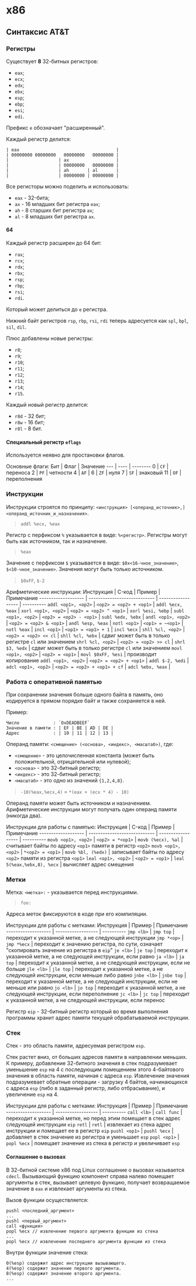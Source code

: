 x86
===

## Синтаксис AT&T

### Регистры

Существует **8** 32-битных регистров:
- `eax`;
- `ecx`;
- `edx`;
- `ebx`;
- `esp`;
- `ebp`;
- `esi`;
- `edi`.

Префикс `e` обозначает "расширенный".

Каждый регистр делится:
```
| eax                                     |
| 00000000 00000000   00000000   00000000 |
|                   | ax                  |
|                   | 00000000   00000000 |
|                   | ah       | al       |
|                   | 00000000 | 00000000 |
```

Все регисторы можно поделить и использовать:
- `eax` - 32-бита;
- `ax` - 16 младших бит регистра `eax`;
- `ah` - 8 старших бит регистра `ax`;
- `al` - 8 младших бит регистра `ax`.

#### 64

Каждый регистр расширен до 64 бит:
- `rax`;
- `rcx`;
- `rdx`;
- `rbx`;
- `rsp`;
- `rbp`;
- `rsi`;
- `rdi`.

Который может делиться до `e` регистра.

Нижний байт регистров `rsp`, `rbp`, `rsi`, `rdi` теперь адресуется как `spl`, `bpl`, `sil`, `dil`.

Плюс добавлены новые регистры:
- `r8`;
- `r9`;
- `r10`;
- `r11`;
- `r12`;
- `r13`;
- `r14`;
- `r15`.

Каждый новый регистр делится:
- `r8d` - 32 бит;
- `r8w` - 16 бит;
- `r8l` - 8 бит.

#### Специальный регистр `eflags`

Используется неявно для простановки флагов.

Основные флаги:
Бит | Флаг | Значение
--- | ---- | --------
0   | `CF` | переноса
2   | `PF` | четности
4   | `AF` | 
6   | `ZF` | нуля
7   | `SF` | знаковый
11  | `OF` | переполнения

### Инструкции

Инструкции строятся по принципу: `<инструкция> [<операнд_источник>,] <операнд_источник_и_назначения>`.
> `addl %ecx, %eax`

Регистр с перфиксом `%` указывается в виде: `%<регистр>`. Регистры могут быть как источником, так и назначение.
> `%eax`

Значение с перфиксом `$` указывается в виде: `$0x<16-чное_значение>`, `$<10-чное_значение>`. Значения могут быть только источником.
> `$0xFF`, `$-2`

Арифметические инструкции:
Инструкция          | C-код                        | Пример             | Примечание
------------------- | ---------------------------- | ------------------ | ----------
`addl <op1>, <op2>` | `<op2> = <op2> + <op1>`      | `addl %ecx, %eax`  | 
`xorl <op1>, <op2>` | `<op2> = <op2> ^ <op1>`      | `xorl %esi, %ebp`  | 
`subl <op1>, <op2>` | `<op2> = <op2> - <op1>`      | `subl %edx, %ebx`  | 
`andl <op1>, <op2>` | `<op2> = <op2> & <op1>`      | `andl %esp, %eax`  | 
`notl <op1>`        | `<op1> = ~<op1>`             | `notl %eax`        | 
`incl <op1>`        | `<op1> = <op1> + 1`          | `incl %ecx`        | 
`shll %cl, <op2>`   | `<op2> = <op2> << cl`        | `shll %cl, %ebx`   | сдвиг может быть в только регистре `cl` или значением
`shrl %cl, <op2>`   | `<op2> = <op2> >> cl`        | `shrl $3, %edx`    | сдвиг может быть в только регистре `cl` или значением
`movl <op1>, <op2>` | `<op2> = <op1>`              | `movl $0xFF, %esi` | производит копирование
`addl <op1>, <op2>` | `<op2> = <op2> + <op1>`      | `addl $-2, %edi`   | 
`adсl <op1>, <op2>` | `<op2> = <op2> + <op1> + cf` | `adcl %ebx, %eax`  | 

### Работа с оперативной памятью

При сохранении значения больше одного байта в память, оно кодируется в прямом порядке байт и также сохраняется в ней.

Пример:
```
Число             : `OxDEADBEEF`
Значение в памяти : | EF | BE | AD | DE |
Адрес             : | 10 | 11 | 12 | 13 |
```

Операнд памяти: `<смещение> (<основа>, <индекс>, <масштаб>)`, где:
- `<смещение>` - это целочисленная константа (может быть положительной, отрицательной или нулевой);
- `<основа>` - это 32-битный регистр;
- `<индекс>` - это 32-битный регистр;
- `<масштаб>` - это одно из значений `{1,2,4,8}`.
> `-10(%eax,%ecx,4)` = `*(eax + (ecx * 4) - 10)`

Операнд памяти может быть источником и назначением. Арифметические инструкции могут получать один операнд памяти (никогда два).

Инструкции для работы с памятью:
Инструкция          | C-код                        | Пример             | Примечание
------------------- | ---------------------------- | ------------------ | ----------
`movb <op1>, <op2>` | `<op2> = *<op1>`             | `movb (%ecx), %al`    | считывает байты по адресу `<op1>` памяти в регистр `<op2>`
`movb <op1>, <op2>` | `*<op2> = <op1>`             | `movb %bl, (%edx)`       | записывает байты по адресу `<op2>` памяти из регистра `<op1>`
`leal <op1>, <op2>` | `<op2> = <op1>`              | `leal 5(%eax,%ebx,8), %ecx` | вычисляет адрес смещения

### Метки

Метка: `<метка>:` - указывается перед инструкциями.
> `foo:`

Адреса меток фиксируются в коде при его компиляции.

Инструкции для работы с метками:
Инструкция          | Пример             | Примечание
------------------- | ------------------ | ----------
`jmp <lb>`          | `jmp top`          | переходит к указанной метке, а не следующей инструкции
`jmp *<op>`         | `jmp *%ecx`        | переходит к значению регистра, по сути, означает "скопировать значение из регистра в `eip`"
`je <lb>`           | `je top`           | переходит к указанной метке, а не следующей инструкции, если равно
`ja <lb>`           | `ja top`           | переходит к указанной метке, а не следующей инструкции, если не больше
`jle <lb>`          | `jle top`          | переходит к указанной метке, а не следующей инструкции, если меньше либо равно
`jnbe <lb>`         | `jnbe top`         | переходит к указанной метке, а не следующей инструкции, если не меньше или равно
`jo <lb>`           | `jo top`           | переходит к указанной метке, а не следующей инструкции, если переполнение
`jc <lb>`           | `jc top`           | переходит к указанной метке, а не следующей инструкции, если перенос

Регистр `eip` - 32-битный регистр который во время выполнения программы хранит адрес памяти текущей обрабатываемой инструкции.

### Стек

Стек - это область памяти, адресуемая регистром `esp`.

Стек растет вниз, от больших адресов памяти в направлении меньших. К примеру, добавление 32-битного значения в стек подразумевает уменьшение `esp` на 4 с последующим помещением этого 4-байтового значения в область памяти, начиная с адреса `esp`. Извлечение значения подразумевает обратные операции - загрузку 4 байтов, начинающихся с адреса `esp` (либо в заданный регистр, либо отбрасывание), и увеличение `esp` на 4.

Инструкции для работы с метками:
Инструкция          | Пример             | Примечание
------------------- | ------------------ | ----------
`call <lb>`         | `call func`        | переходит к указанной метке, но перед этим помещает в стек адрес следующей инструкции `eip`
`retl`              | `retl`             | извлекает из стека адрес инструкции и помещает ее в регистр `eip`
`pushl <op1>`       | `pushl %ecx`       | добавляет в стек значение из регистра и уменьшает `esp`
`popl <op1>`        | `popl %ecx`        | помещает значение из стека в регистр и увеличивает `esp`

#### Соглашение о вызовах

В 32-битной системе x86 под Linux соглашение о вызовах называется `cdecl`. Вызывающий функцию компонент справа налево помещает аргументы в стек, вызывает целевую функцию, получает возвращаемое значение в `eax` и извлекает аргументы из стека.

Вызов функции осуществляется:
```
pushl <последний_аргумент>
...
pushl <первый_аргумент>
call <функция>
popl %ecx // извлечение первого аргумента функции из стека
...
popl %ecx // извлечение последнего аргумента функции из стека
```

Внутри функции значение стека:
```
0(%esp) содержит адрес инструкции вызывающего.
4(%esp) содержит значение первого аргумента.
8(%esp) содержит значение второго аргумента.
...
```
